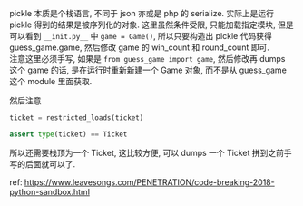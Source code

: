 pickle 本质是个栈语言, 不同于 json 亦或是 php 的 serialize. 实际上是运行 pickle 得到的结果是被序列化的对象. 这里虽然条件受限, 只能加载指定模块, 但是可以看到 `__init.py__` 中 `game = Game()`, 所以只要构造出 pickle 代码获得 guess_game.game, 然后修改 game 的 win_count 和 round_count 即可.  
注意这里必须手写, 如果是 `from guess_game import game`, 然后修改再 dumps 这个 game 的话, 是在运行时重新新建一个 Game 对象, 而不是从 guess_game 这个 module 里面获取.

然后注意

```python
ticket = restricted_loads(ticket)

assert type(ticket) == Ticket
```

所以还需要栈顶为一个 Ticket, 这比较方便, 可以 dumps 一个 Ticket 拼到之前手写的后面就可以了.

ref: https://www.leavesongs.com/PENETRATION/code-breaking-2018-python-sandbox.html  
